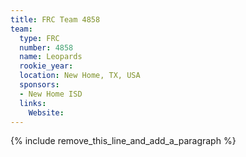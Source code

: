 ```yaml
---
title: FRC Team 4858
team:
  type: FRC
  number: 4858
  name: Leopards
  rookie_year:
  location: New Home, TX, USA
  sponsors:
  - New Home ISD
  links:
    Website:
---
```


{% include remove_this_line_and_add_a_paragraph %}